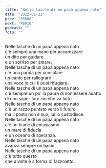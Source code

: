 ```yaml
---
title: "Nelle tasche di un papà appena nato"
date: "2022-01-21"
prev: "P0008"
next: "P0010"
podcast: ""
foto: ""
---
```


Nelle tasche di un papà appena nato  
c'è sempre una mano per accarezzare  
un dito per guidare  
e un sorriso per amare.  
Nelle tasche di un papà appena nato  
c'è una parola per consolare  
un canto per rallegrare  
una voce in cui ti puoi rifugiare.  
Nelle tasche di un papà appena nato   
c'è sempre un po' la paura di non essere adatto  
di non saper fare ciò che va fatto.  
Nelle tasche di un papà appena nato  
c'è un razzo puntato verso il futuro  
ma il posto non è suo, lui lo custodisce.  
Nelle tasche di un papà appena nato  
c'è un fiume di entusiasmo  
un mare di fiducia  
e un oceano di speranza.  
Nelle tasche di un papà appena nato  
avanza sempre un bacio.  
Nelle tasche di un papà appena nato  
c'è tutto questo  
che a volte è a forma di fazzoletto.
